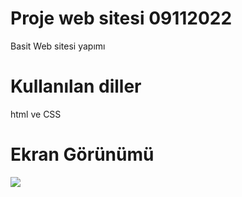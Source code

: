 <h1>Proje web sitesi 09112022</h1>

Basit Web sitesi yapımı

<h1>Kullanılan diller</h1>

html ve CSS

<h1>Ekran Görünümü</h1>

![](ekran.gif)

